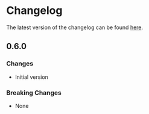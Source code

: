 # Changelog

The latest version of the changelog can be found [here](/Azure/bicep-registry-modules/blob/main/avm/res/desktop-virtualization/host-pool/CHANGELOG.md).

## 0.6.0

### Changes

- Initial version

### Breaking Changes

- None
